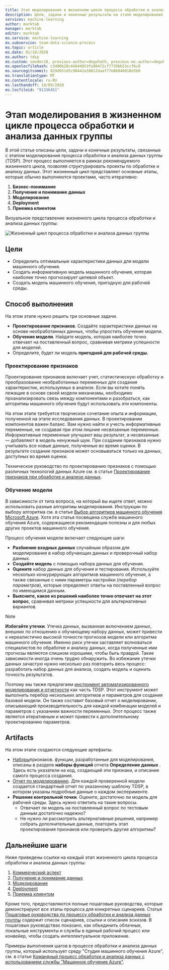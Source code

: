 ```yaml
---
title: Этап моделирования в жизненном цикле процесса обработки и анализа данных группы
description: Цели, задачи и конечные результаты на этапе моделирования проектов обработки и анализа данных
services: machine-learning
author: marktab
manager: marktab
editor: marktab
ms.service: machine-learning
ms.subservice: team-data-science-process
ms.topic: article
ms.date: 01/10/2020
ms.author: tdsp
ms.custom: seodec18, previous-author=deguhath, previous-ms.author=deguhath
ms.openlocfilehash: c3406b28c44644053fa984f2cf7739bb53ccf6c8
ms.sourcegitcommit: 829d951d5c90442a38012daaf77e86046018e5b9
ms.translationtype: MT
ms.contentlocale: ru-RU
ms.lasthandoff: 10/09/2020
ms.locfileid: "91336451"
---
```

# <a name="modeling-stage-of-the-team-data-science-process-lifecycle"></a>Этап моделирования в жизненном цикле процесса обработки и анализа данных группы

В этой статье описаны цели, задачи и конечные результаты, связанные с этапом моделирования процесса обработки и анализа данных группы (TDSP). Этот процесс выполняется в рамках рекомендуемого жизненного цикла, позволяя структурировать проекты по обработке и анализу данных. Этот жизненный цикл представляет основные этапы, которые обычно выполняются проектами, часто итеративно:

   1. **Бизнес-понимание**
   2. **Получение и понимание данных**
   3. **Моделирование**
   4. **Deployment**
   5. **Приемка клиентом**

Визуальное представление жизненного цикла процесса обработки и анализа данных группы:

![Жизненный цикл процесса обработки и анализа данных группы](./media/lifecycle/tdsp-lifecycle2.png) 


## <a name="goals"></a>Цели
* Определить оптимальные характеристики данных для модели машинного обучения.
* Создать информативную модель машинного обучения, которая наиболее точно прогнозирует целевой объект.
* Создать модель машинного обучения, пригодную для рабочей среды.

## <a name="how-to-do-it"></a>Способ выполнения
На этом этапе нужно решить три основные задачи.

  * **Проектирование признаков**. Создайте характеристики данных на основе необработанных данных, чтобы упростить обучение модели.
  * **Обучение модели**. Найдите модель, которая наиболее точно отвечает на поставленный вопрос, сравнивая метрики успешности для моделей.
  * Определите, будет ли модель **пригодной для рабочей среды.**

### <a name="feature-engineering"></a>Проектирование признаков
Проектирование признаков включает учет, статистическую обработку и преобразование необработанных переменных для создания характеристик, используемых в анализе. Если вы хотите понять лежащие в основе своей модели механизмы, необходимо проанализировать связь между компонентами и разобраться, как алгоритмы машинного обучения будут использовать эти компоненты. 

На этом этапе требуется творческое сочетание опыта и информации, полученной на этапе исследования данных. В проектировании компонентов важен баланс. Вам нужно найти и учесть информативные переменные, не создавая при этом лишние несвязанные переменные. Информативные переменные улучшают ваш результат, а несвязанные — добавляют в модель ненужный шум. При создании признаков нужно учитывать все новые данные, полученные во время оценки. В результате создание признаков может основываться только на данных, доступных во время оценки. 

Техническое руководство по проектированию признаков с помощью различных технологий данных Azure см. в статье [Проектирование признаков при обработке и анализе данных](create-features.md). 

### <a name="model-training"></a>Обучение модели
В зависимости от типа вопроса, на который вы ищете ответ, можно использовать разные алгоритмы моделирования. Инструкции по выбору алгоритма см. в статье [Выбор алгоритмов машинного обучения Microsoft Azure](../how-to-select-algorithms.md). Хотя эта статья посвящена службе машинного обучения Azure, содержащиеся рекомендации полезны и для любых других проектов машинного обучения. 

Процесс обучения модели включает следующие шаги: 

   * **Разбиение входных данных** случайным образом для моделирования в набор обучающих данных и проверочный набор данных.
   * **Создайте модель** с помощью набора данных для обучения.
   * **Оцените** набор данных для обучения и тестирования. Используйте несколько конкурирующих алгоритмов машинного обучения, а также связанные с ними параметры настройки (*перебор параметров*), которые определяют ответы на поставленный вопрос по имеющимся данным.
   * **Выясните, какое из решений наиболее точно отвечает на этот вопрос**, сравнивая метрики успешности для альтернативных вариантов.

> [!NOTE]
> **Избегайте утечки**. Утечка данных, вызванная включением данных, внешних по отношению к обучающему набору данных, может привести к нереалистично высокой точности прогнозов модели или алгоритма машинного обучения. Именно риск утечки заставляет волноваться специалистов по обработке и анализу данных, когда полученные ими прогнозы являются слишком хорошими, чтобы быть правдой. Такие зависимости иногда очень трудно обнаружить. Во избежание утечки данных зачастую нужно несколько раз повторить весь процесс: разработать набор данных для анализа, создать модель и оценить точность результатов. 
> 
> 

Поэтому мы также предлагаем [инструмент автоматизированного моделирования и отчетности](https://github.com/Azure/Azure-TDSP-Utilities/blob/master/DataScienceUtilities/Modeling) как часть TDSP. Этот инструмент может выполнить перебор нескольких алгоритмов и параметров для создания базовой модели. Он также составит базовый отчет о моделировании, описывающий производительность для каждой комбинации моделей и параметров с указанием важности переменных. Этот процесс также является итеративным и может привести к дополнительному проектированию параметров. 

## <a name="artifacts"></a>Artifacts
На этом этапе создаются следующие артефакты.

   * [Наборы](https://github.com/Azure/Azure-TDSP-ProjectTemplate/blob/master/Docs/Data_Report/Data%20Defintion.md)признаков. функции, разработанные для моделирования, описаны в разделе **наборы функций** отчета **Определение данных** . Здесь есть указатели на код, создающий эти признаки, и описание самого процесса создания.
   * [Отчет по моделированию](https://github.com/Azure/Azure-TDSP-ProjectTemplate/blob/master/Docs/Model/Model%201/Model%20Report.md). Для каждой проверенной модели создается стандартный отчет по указанному шаблону TDSP, в котором указаны подробные данные о каждом эксперименте.
   * **Решение контрольной точки**. Оцените, достаточно ли модель для рабочей среды. Здесь нужно ответить на такие вопросы.
     * Отвечает ли модель на поставленный вопрос по тестовым данным достаточно надежно? 
     * Не нужно ли рассмотреть альтернативные решения, например собрать дополнительные данные, повторить этап проектирования признаков или проверить другие алгоритмы?

## <a name="next-steps"></a>Дальнейшие шаги

Ниже приведены ссылки на каждый этап жизненного цикла процесса обработки и анализа данных группы:

   1. [Коммерческий аспект](lifecycle-business-understanding.md)
   2. [Получение и понимание данных](lifecycle-data.md)
   3. [Моделирование](lifecycle-modeling.md)
   4. [Deployment](lifecycle-deployment.md)
   5. [Приемка клиентом](lifecycle-acceptance.md)

Кроме того, предоставляются полные пошаговые руководства, которые демонстрируют все этапы процесса для конкретных сценариев. Статья [Пошаговые руководства по процессу обработки и анализа данных группы](walkthroughs.md) содержит список сценариев, ссылки и описания эскизов. В пошаговых руководствах показано, как объединить облачные, локальные инструменты и службы в единый рабочий процесс или конвейер, чтобы создать интеллектуальное приложение. 

Примеры выполнения шагов в процессе обработки и анализа данных группы, который использует среду "Студия машинного обучения Azure", см. в статье [Командный процесс обработки и анализа данных с использованием службы "Машинное обучение Azure"](https://docs.microsoft.com/azure/machine-learning/team-data-science-process/). 
